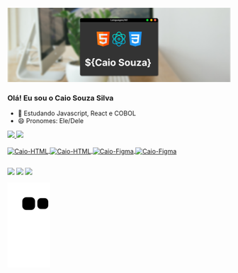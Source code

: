 [![Caio Souza's Github Banner](./assets/banner.png)](https://caiossilva.github.io/Portfolio/)
### Olá! Eu sou o Caio Souza Silva
- 🌱 Estudando Javascript, React e COBOL
- 😄 Pronomes: Ele/Dele
<div>
  <a href="https://github.com/CaioSSilva">
  <img height="150em" src="https://github-readme-stats.vercel.app/api?username=CaioSSilva&show_icons=true&theme=github_dark&include_all_commits=true&count_private=true"/>
  <img height="150em" src="https://github-readme-stats.vercel.app/api/top-langs/?username=CaioSSilva&layout=compact&langs_count=7&theme=github_dark"/>
</div>
  <div style="display: inline_block"><br>
    <img align="center" alt="Caio-HTML" height="30" width="40" src="https://cdn.jsdelivr.net/gh/devicons/devicon/icons/python/python-original.svg" />
    <img align="center" alt="Caio-HTML" height="30" width="40" src="https://cdn.jsdelivr.net/gh/devicons/devicon/icons/html5/html5-plain-wordmark.svg" />
    <img align="center" alt="Caio-Figma" height="30" width="40" src="https://cdn.jsdelivr.net/gh/devicons/devicon/icons/css3/css3-plain-wordmark.svg" />
    <img align="center" alt="Caio-Figma" height="30" width="40" src="https://cdn.jsdelivr.net/gh/devicons/devicon/icons/figma/figma-original.svg" />
 </div>
  
  ##
  
<div>
    <a href="https://instagram.com/caios_silvaa" target="_blank"><img src="https://img.shields.io/badge/-Instagram-%23E4405F?style=for-the-badge&logo=instagram&logoColor=white" target="_blank"></a>
    <a href = "mailto:caiosouzasilva13650@gmail.com"><img src="https://img.shields.io/badge/-Gmail-%23333?style=for-the-badge&logo=gmail&logoColor=white" target="_blank"></a>
  <a href="https://www.linkedin.com/in/caio-souza-silva" target="_blank">
 <img src="https://img.shields.io/badge/-LinkedIn-%230077B5?style=for-the-badge&logo=linkedin&logoColor=white" target="_blank"></a>
  
  ![Snake animation](https://github.com/CaioSSilva/CaioSSilva/blob/output/github-contribution-grid-snake.svg)
 </div>


